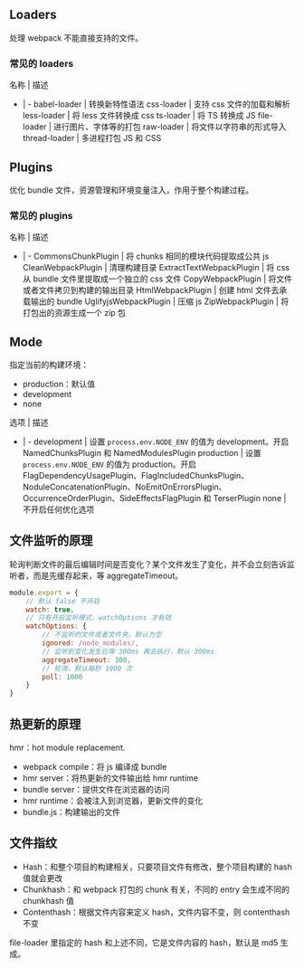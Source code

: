 ## Loaders

处理 webpack 不能直接支持的文件。

### 常见的 loaders

 名称 | 描述  
 - | - 
babel-loader | 转换新特性语法
css-loader | 支持 css 文件的加载和解析
less-loader | 将 less 文件转换成 css
ts-loader | 将 TS 转换成 JS
file-loader | 进行图片、字体等的打包
raw-loader | 将文件以字符串的形式导入
thread-loader | 多进程打包 JS 和 CSS

## Plugins

优化 bundle 文件，资源管理和环境变量注入，作用于整个构建过程。

### 常见的 plugins

名称 | 描述
 - | -
 CommonsChunkPlugin | 将 chunks 相同的模块代码提取成公共 js
 CleanWebpackPlugin | 清理构建目录
 ExtractTextWebpackPlugin | 将 css 从 bundle 文件里提取成一个独立的 css 文件
 CopyWebpackPlugin | 将文件或者文件拷贝到构建的输出目录
 HtmlWebpackPlugin | 创建 html 文件去承载输出的 bundle
 UglifyjsWebpackPlugin | 压缩 js
 ZipWebpackPlugin | 将打包出的资源生成一个 zip 包

 ## Mode

 指定当前的构建环境：
  - production：默认值
  - development
  - none

选项 | 描述
 - | - 
development | 设置 `process.env.NODE_ENV` 的值为 development。开启 NamedChunksPlugin 和 NamedModulesPlugin
production | 设置 `process.env.NODE_ENV` 的值为 production。开启 FlagDependencyUsagePlugin、FlagIncludedChunksPlugin、NoduleConcatenationPlugin、NoEmitOnErrorsPlugin、OccurrenceOrderPlugin、SideEffectsFlagPlugin 和 TerserPlugin
none | 不开启任何优化选项

## 文件监听的原理

轮询判断文件的最后编辑时间是否变化？某个文件发生了变化，并不会立刻告诉监听者，而是先缓存起来，等 aggregateTimeout。

```js
module.export = {
    // 默认 false 不开启
    watch: true,
    // 只有开启监听模式，watchOptions 才有效
    watchOptions: {
        // 不监听的文件或者文件夹，默认为空
        ignored: /node_modules/,
        // 监听到变化发生后等 300ms 再去执行，默认 300ms
        aggregateTimeout: 300,
        // 轮询，默认每秒 1000 次
        poll: 1000
    }
}
```

## 热更新的原理

hmr：hot module replacement.

- webpack compile：将 js 编译成 bundle
- hmr server：将热更新的文件输出给 hmr runtime
- bundle server：提供文件在浏览器的访问
- hmr runtime：会被注入到浏览器，更新文件的变化
- bundle.js：构建输出的文件

## 文件指纹

- Hash：和整个项目的构建相关，只要项目文件有修改，整个项目构建的 hash 值就会更改
- Chunkhash：和 webpack 打包的 chunk 有关，不同的 entry 会生成不同的 chunkhash 值
- Contenthash：根据文件内容来定义 hash，文件内容不变，则 contenthash 不变

file-loader 里指定的 hash 和上述不同，它是文件内容的 hash，默认是 md5 生成。